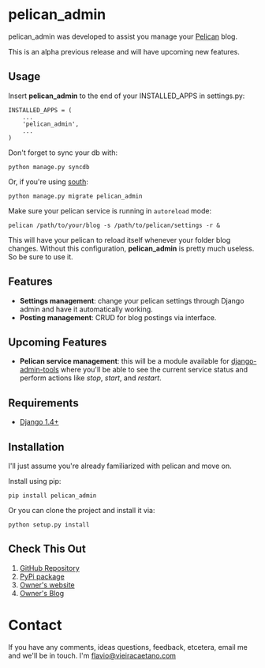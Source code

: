 pelican_admin
======================
pelican_admin was developed to assist you manage your [Pelican](https://github.com/getpelican/pelican) blog.

This is an alpha previous release and will have upcoming new features.

Usage
-----

Insert **pelican_admin** to the end of your INSTALLED_APPS in settings.py:

    INSTALLED_APPS = (
        ...
        'pelican_admin',
        ...
    )
    
Don't forget to sync your db with:

	python manage.py syncdb
	
Or, if you're using [south](http://pypi.python.org/pypi/South/):

	python manage.py migrate pelican_admin
	
Make sure your pelican service is running in `autoreload` mode:

	pelican /path/to/your/blog -s /path/to/pelican/settings -r &
	
This will have your pelican to reload itself whenever your folder blog changes. Without this configuration, **pelican_admin** is pretty much useless. So be sure to use it.

Features
--------

- **Settings management**: change your pelican settings through Django admin and have it automatically working.
- **Posting management**: CRUD for blog postings via interface.

Upcoming Features
-----------------
- **Pelican service management**: this will be a module available for [django-admin-tools](https://bitbucket.org/izi/django-admin-tools/wiki/Home) where you'll be able to see the current service status and perform actions like *stop*, *start*, and *restart*.

Requirements
------------
* [Django 1.4+](http://pypi.python.org/pypi/Django/1.4)

Installation
------------
I'll just assume you're already familiarized with pelican and move on.

Install using pip:

    pip install pelican_admin
    
Or you can clone the project and install it via:

    python setup.py install

Check This Out
--------------
1. [GitHub Repository](https://github.com/fjcaetano/pelican_admin)
2. [PyPi package](http://pypi.python.org/pypi/pelican_admin/0.1)
3. [Owner's website](http://flaviocaetano.com)
4. [Owner's Blog](http://blog.flaviocaetano.com)


Contact
==============
If you have any comments, ideas questions, feedback, etcetera, email me and we'll be in touch. I'm <flavio@vieiracaetano.com>
